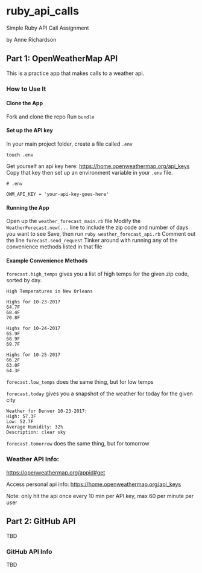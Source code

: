 # ruby_api_calls
Simple Ruby API Call Assignment

by Anne Richardson

## Part 1: OpenWeatherMap API

This is a practice app that makes calls to a weather api.

### How to Use It

#### Clone the App
Fork and clone the repo
Run `bundle`

#### Set up the API key
In your main project folder, create a file called `.env`
```
touch .env
```

Get yourself an api key here: https://home.openweathermap.org/api_keys
Copy that key then set up an environment variable in your `.env` file.
```
# .env

OWM_API_KEY = 'your-api-key-goes-here'

```

#### Running the App
Open up the `weather_forecast_main.rb` file
Modify the `WeatherForecast.new(...` line to include the zip code and number of days you want to see
Save, then run `ruby weather_forecast_api.rb`
Comment out the line `forecast.send_request`
Tinker around with running any of the convenience methods listed in that file

#### Example Convenience Methods

`forecast.high_temps` gives you a list of high temps for the given zip code, sorted by day.

```
High Temperatures in New Orleans

Highs for 10-23-2017
64.7F
68.4F
70.8F

Highs for 10-24-2017
65.9F
68.9F
69.7F

Highs for 10-25-2017
66.2F
63.0F
64.3F
```

`forecast.low_temps` does the same thing, but for low temps

`forecast.today` gives you a snapshot of the weather for today for the given city

```
Weather for Denver 10-23-2017:
High: 57.3F
Low: 52.7F
Average Humidity: 32%
Description: clear sky
```

`forecast.tomorrow` does the same thing, but for tomorrow

### Weather API Info:

https://openweathermap.org/appid#get

Access personal api info: https://home.openweathermap.org/api_keys

Note: only hit the api once every 10 min per API key, max 60 per minute per user

## Part 2: GitHub API

TBD

### GitHub API Info

TBD